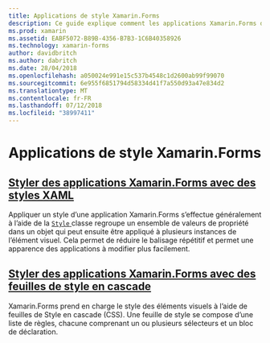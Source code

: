 ```yaml
---
title: Applications de style Xamarin.Forms
description: Ce guide explique comment les applications Xamarin.Forms de style à l’aide de styles XAML et à l’aide de feuilles de Style en cascade.
ms.prod: xamarin
ms.assetid: EABF5072-B89B-4356-B7B3-1C6B40358926
ms.technology: xamarin-forms
author: davidbritch
ms.author: dabritch
ms.date: 28/04/2018
ms.openlocfilehash: a050024e991e15c537b4548c1d2600ab99f99070
ms.sourcegitcommit: 6e955f6851794d58334d41f7a550d93a47e834d2
ms.translationtype: MT
ms.contentlocale: fr-FR
ms.lasthandoff: 07/12/2018
ms.locfileid: "38997411"
---
```

# <a name="styling-xamarinforms-apps"></a>Applications de style Xamarin.Forms

## <a name="styling-xamarinforms-apps-using-xaml-stylesxamlindexmd"></a>[Styler des applications Xamarin.Forms avec des styles XAML](xaml/index.md)

Appliquer un style d’une application Xamarin.Forms s’effectue généralement à l’aide de la [ `Style` ](xref:Xamarin.Forms.Style) classe regroupe un ensemble de valeurs de propriété dans un objet qui peut ensuite être appliqué à plusieurs instances de l’élément visuel. Cela permet de réduire le balisage répétitif et permet une apparence des applications à modifier plus facilement.

## <a name="styling-xamarinforms-apps-using-cascading-style-sheetscssindexmd"></a>[Styler des applications Xamarin.Forms avec des feuilles de style en cascade](css/index.md)

Xamarin.Forms prend en charge le style des éléments visuels à l’aide de feuilles de Style en cascade (CSS). Une feuille de style se compose d’une liste de règles, chacune comprenant un ou plusieurs sélecteurs et un bloc de déclaration.
